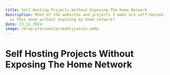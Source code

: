 ```yaml
---
title: Self Hosting Projects Without Exposing The Home Network
description: Most of the websites and projects I make are self-hosted. But how
  is this done without exposing my home network?
date: 23.11.2024
image: /blog-previews/probablyjassin.webp
---
```


# Self Hosting Projects Without Exposing The Home Network
